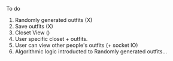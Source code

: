 To do

1. Randomly generated outfits (X)
2. Save outfits (X)
3. Closet View ()
4. User specific closet + outfits.
5. User can view other people's outfits (+ socket IO)
6. Algorithmic logic introducted to Randomly generated outfits...
